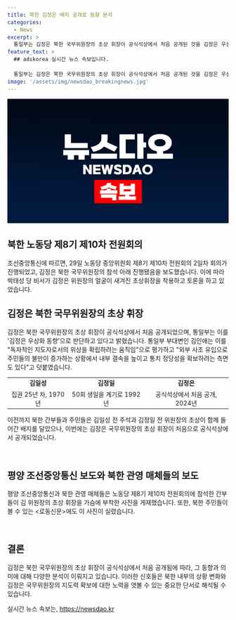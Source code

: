 ```yaml
---
title: 북한 김정은 배지 공개로 동향 분석
categories:
  - News
excerpt: >
  통일부는 김정은 북한 국무위원장의 초상 휘장이 공식석상에서 처음 공개된 것을 김정은 우상화 동향으로 평가했다. 이는 독자적인 지도자로서의 위상을 확립하려는 움직임으로 분석되며, 외부 사조 유입과 경제난 등으로 인한 주민들의 불만을 해소하고 내부 결속을 높이는 측면도 있다고 밝혔다. 실제로 김 위원장의 초상 휘장은 최근 노동당 중앙위원회 전원회의에서 간부들이 착용하며 주민들이 접할 수 있을 정도로 공개되었다.
feature_text: >
  ## adskorea 실시간 뉴스 속보입니다.

  통일부는 김정은 북한 국무위원장의 초상 휘장이 공식석상에서 처음 공개된 것을 김정은 우상화 동향으로 평가했다. 이는 독자적인 지도자로서의 위상을 확립하려는 움직임으로 분석되며, 외부 사조 유입과 경제난 등으로 인한 주민들의 불만을 해소하고 내부 결속을 높이는 측면도 있다고 밝혔다. 실제로 김 위원장의 초상 휘장은 최근 노동당 중앙위원회 전원회의에서 간부들이 착용하며 주민들이 접할 수 있을 정도로 공개되었다.
image: '/assets/img/newsdao_breakingnews.jpg'
---
```


<p><img src="/assets/img/newsdao_breakingnews.jpg" alt="adskorea 속보" /></p>

<h2 data-ke-size="size26">북한 노동당 제8기 제10차 전원회의</h2>

<p data-ke-size="size16">조선중앙통신에 따르면, 29일 노동당 중앙위원회 제8기 제10차 전원회의 2일차 회의가 진행되었고, 김정은 북한 국무위원장의 참석 아래 진행됐음을 보도했습니다. 이에 따라 박태성 당 비서가 김정은 위원장의 얼굴이 새겨진 초상휘장을 착용하고 토론을 하고 있었습니다.</p>

<h2 data-ke-size="size26">김정은 북한 국무위원장의 초상 휘장</h2>

<p data-ke-size="size16">김정은 북한 국무위원장의 초상 휘장이 공식석상에서 처음 공개되었으며, 통일부는 이를 '김정은 우상화 동향'으로 판단하고 있다고 밝혔습니다. 통일부 부대변인 김인애는 이를 "독자적인 지도자로서의 위상을 확립하려는 움직임"으로 평가하고 "외부 사조 유입으로 주민들의 불만이 증가하는 상황에서 내부 결속을 높이고 통치 정당성을 확보하려는 측면도 있다"고 덧붙였습니다.</p>

<table>
  <tr>
    <td style="text-align: center; height: 17px;"><b>김일성</b></td>
    <td style="text-align: center; height: 17px;"><b>김정일</b></td>
    <td style="text-align: center; height: 17px;"><b>김정은</b></td>
  </tr>
  <tr>
    <td style="text-align: center; height: 17px;">집권 25년 차, 1970년</td>
    <td style="text-align: center; height: 17px;">50회 생일을 계기로 1992년</td>
    <td style="text-align: center; height: 17px;">공식석상에서 처음 공개, 2024년</td>
  </tr>
</table>

<p data-ke-size="size16">이전까지 북한 간부들과 주민들은 김일성 전 주석과 김정일 전 위원장의 초상이 함께 들어간 배지를 달았으나, 이번에는 김정은 국무위원장의 초상 휘장이 처음으로 공식석상에서 공개되었습니다.</p>

<p data-ke-size="size16">&nbsp;</p>

<h2 data-ke-size="size26">평양 조선중앙통신 보도와 북한 관영 매체들의 보도</h2>

<p data-ke-size="size16">평양 조선중앙통신과 북한 관영 매체들은 노동당 제8기 제10차 전원회의에 참석한 간부들이 김 위원장의 초상 휘장을 가슴에 부착한 사진을 게재했습니다. 또한, 북한 주민들이 볼 수 있는 <로동신문>에도 이 사진이 실렸습니다.</p>

<p data-ke-size="size16">&nbsp;</p>

<h2 data-ke-size="size26">결론</h2>

<p data-ke-size="size16">김정은 북한 국무위원장의 초상 휘장이 공식석상에서 처음 공개됨에 따라, 그 동향과 의미에 대해 다양한 분석이 이뤄지고 있습니다. 이러한 신호들은 북한 내부의 상황 변화와 김정은 국무위원장의 지도력 확보에 대한 노력을 엿볼 수 있는 중요한 단서로 해석될 수 있습니다.</p>
실시간 뉴스 속보는, <a href="https://newsdao.kr" rel="dofollow">https://newsdao.kr</a>


